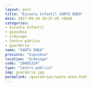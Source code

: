 ```yaml
---
layout: post
title: "Escuela Infantil SANTU ENEA"
date: 2017-09-20 20:57:05 +0200
categories:
- Escuela Infantil
- gipuzkoa
- urdaiaga
- Centro público
- guarderia
name: "SANTU ENEA"
province: "Gipuzkoa"
location: "Urdaiaga"
code: "20005324"
type: "Centro público"
img: guarderia.jpg
permalink: /guarderias/santu-enea.html
---
```

